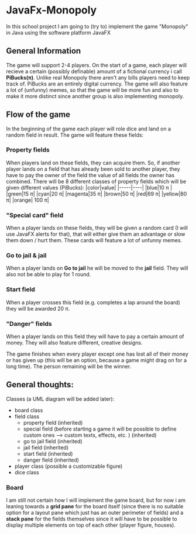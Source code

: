 # JavaFx-Monopoly
In this school project I am going to (try to) implement the game "Monopoly" in Java using the software platform JavaFX
## General Information
The game will support 2-4 players. On the start of a game, each player will recieve a certain (possibly definable) amount of a fictional currency i call **PiBucks(π)**. Unlike real Monopoly there aren't any bills players need to keep track of. PiBucks are an entirely digital currency. The game will also feature a lot of (unfunny) memes, so that the game will be more fun and also to make it more distinct since another group is also implementing monopoly.
## Flow of the game
In the beginning of the game each player will role dice and land on a random field in result. The game will feature these fields:
### Property fields
When players land on these fields, they can acquire them. So, if another player lands on a field that has already been sold to another player, they have to pay the owner of the field the value of all fields the owner has combined. There will be 8 different classes of property fields which will be given different values (PiBucks):
|color|value|
|-----|----|
|blue|10 π |
|green|15 π|
|cyan|20 π|
|magenta|35 π|
|brown|50 π|
|red|69 π|
|yellow|80 π|
|orange| 100 π|
### "Special card" field
When a player lands on these fields, they will be given a random card (I will use JavaFX alerts for that), that will either give them an advantage or slow them down / hurt them. These cards will feature a lot of unfunny memes.
### Go to jail & jail
When a player lands on **Go to jail** he will be moved to the **jail** field. They will also not be able to play for 1 round.
### Start field
When a player crosses this field (e.g. completes a lap around the board) they will be awarded 20 π.
### "Danger" fields
When a player lands on this field they will have to pay a certain amount of money. They will also feature different, creative designs.

The game finishes when every player except one has lost all of their money or has given up (this will be an option, because a game might drag on for a long time). The person remaining will be the winner.

## General thoughts:
Classes (a UML diagram will be added later):
- board class
- field class
  - property field (inherited)
  - special field (before starting a game it will be possible to define custom ones --> custom texts, effects, etc. ) (inherited)
  - go to jail field (inherited)
  - jail field (inherited)
  - start field (inherited)
  - danger field (inherited)
- player class (possible a customizable figure)
- dice class

### Board
I am still not certain how I will implement the game board, but for now i am leaning towards a **grid pane** for the board itself (since there is no suitable option for a layout pane which just has an outer perimeter of fields) and a **stack pane** for the fields themselves since it will have to be possible to display multiple elements on top of each other (player figure, houses).
